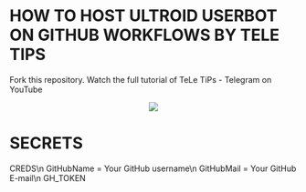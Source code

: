 # HOW TO HOST ULTROID USERBOT ON GITHUB WORKFLOWS BY TELE TIPS

Fork this repository. Watch the full tutorial of TeLe TiPs - Telegram on YouTube

<p align="center">
<img src="https://telegra.ph/file/d5df9ef11f35c848c77e5.jpg">
<p>

# SECRETS
  
CREDS\n
GitHubName = Your GitHub username\n
GitHubMail = Your GitHub E-mail\n
GH_TOKEN
  
  
  
